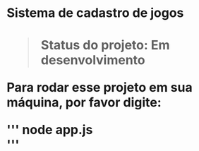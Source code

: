 <H1>Sistema de cadastro de jogos<h1/>
    
 > Status do projeto: Em desenvolvimento
  
Para rodar esse projeto em sua máquina, por favor digite:
 
'''
node app.js  
'''
  
  
  
  
  
  
  
  
  
  
  
  
  
  
